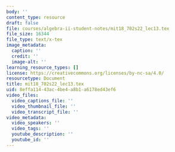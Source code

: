 ```yaml
---
body: ''
content_type: resource
draft: false
file: courses/algebra-ii-student-notes/mit18_702s22_lec13.tex
file_size: 16344
file_type: text/x-tex
image_metadata:
  caption: ''
  credit: ''
  image-alt: ''
learning_resource_types: []
license: https://creativecommons.org/licenses/by-nc-sa/4.0/
resourcetype: Document
title: mit18_702s22_lec13.tex
uid: 8effa114-43ac-4be4-a8b1-a6178ed43ef6
video_files:
  video_captions_file: ''
  video_thumbnail_file: ''
  video_transcript_file: ''
video_metadata:
  video_speakers: ''
  video_tags: ''
  youtube_description: ''
  youtube_id: ''
---
```

